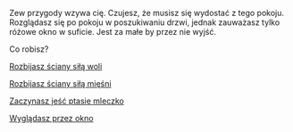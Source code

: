 Zew przygody wzywa cię. Czujesz, że musisz się wydostać z tego pokoju. 
Rozglądasz się po pokoju w poszukiwaniu drzwi, jednak zauważasz tylko różowe okno w suficie. Jest za małe by przez nie wyjść.

Co robisz?

[Rozbijasz ściany siłą woli](wola/wola.md)

[Rozbijasz ściany siłą mięśni](miesnie/miesnie.md)

[Zaczynasz jeść ptasie mleczko](jedzenie/jedzenie.md)

[Wyglądasz przez okno](okno/okno.md)
